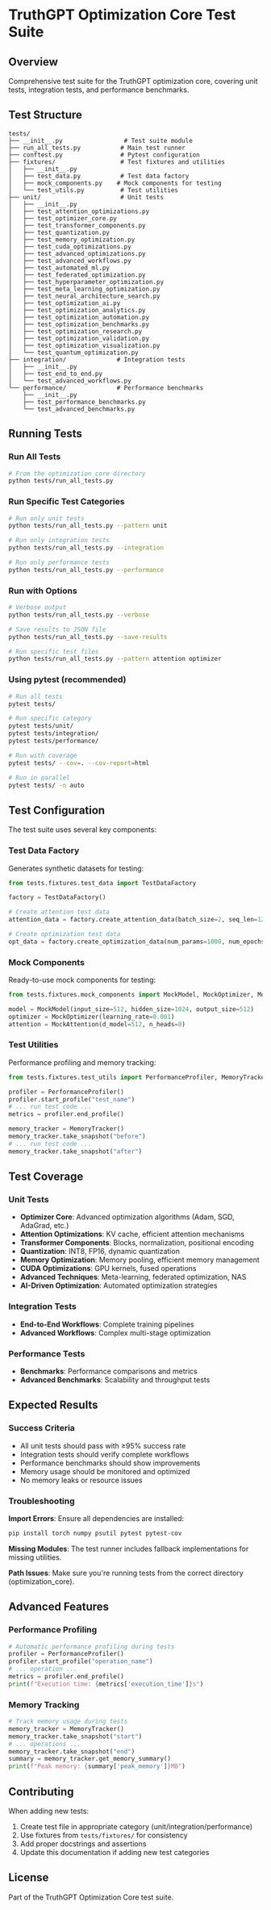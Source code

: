# TruthGPT Optimization Core Test Suite

## Overview

Comprehensive test suite for the TruthGPT optimization core, covering unit tests, integration tests, and performance benchmarks.

## Test Structure

```
tests/
├── __init__.py                 # Test suite module
├── run_all_tests.py           # Main test runner
├── conftest.py                # Pytest configuration
├── fixtures/                  # Test fixtures and utilities
│   ├── __init__.py
│   ├── test_data.py           # Test data factory
│   ├── mock_components.py    # Mock components for testing
│   └── test_utils.py          # Test utilities
├── unit/                      # Unit tests
│   ├── __init__.py
│   ├── test_attention_optimizations.py
│   ├── test_optimizer_core.py
│   ├── test_transformer_components.py
│   ├── test_quantization.py
│   ├── test_memory_optimization.py
│   ├── test_cuda_optimizations.py
│   ├── test_advanced_optimizations.py
│   ├── test_advanced_workflows.py
│   ├── test_automated_ml.py
│   ├── test_federated_optimization.py
│   ├── test_hyperparameter_optimization.py
│   ├── test_meta_learning_optimization.py
│   ├── test_neural_architecture_search.py
│   ├── test_optimization_ai.py
│   ├── test_optimization_analytics.py
│   ├── test_optimization_automation.py
│   ├── test_optimization_benchmarks.py
│   ├── test_optimization_research.py
│   ├── test_optimization_validation.py
│   ├── test_optimization_visualization.py
│   └── test_quantum_optimization.py
├── integration/              # Integration tests
│   ├── __init__.py
│   ├── test_end_to_end.py
│   └── test_advanced_workflows.py
└── performance/              # Performance benchmarks
    ├── __init__.py
    ├── test_performance_benchmarks.py
    └── test_advanced_benchmarks.py
```

## Running Tests

### Run All Tests

```bash
# From the optimization_core directory
python tests/run_all_tests.py
```

### Run Specific Test Categories

```bash
# Run only unit tests
python tests/run_all_tests.py --pattern unit

# Run only integration tests
python tests/run_all_tests.py --integration

# Run only performance tests
python tests/run_all_tests.py --performance
```

### Run with Options

```bash
# Verbose output
python tests/run_all_tests.py --verbose

# Save results to JSON file
python tests/run_all_tests.py --save-results

# Run specific test files
python tests/run_all_tests.py --pattern attention optimizer
```

### Using pytest (recommended)

```bash
# Run all tests
pytest tests/

# Run specific category
pytest tests/unit/
pytest tests/integration/
pytest tests/performance/

# Run with coverage
pytest tests/ --cov=. --cov-report=html

# Run in parallel
pytest tests/ -n auto
```

## Test Configuration

The test suite uses several key components:

### Test Data Factory

Generates synthetic datasets for testing:

```python
from tests.fixtures.test_data import TestDataFactory

factory = TestDataFactory()

# Create attention test data
attention_data = factory.create_attention_data(batch_size=2, seq_len=128, d_model=512)

# Create optimization test data
opt_data = factory.create_optimization_data(num_params=1000, num_epochs=10)
```

### Mock Components

Ready-to-use mock components for testing:

```python
from tests.fixtures.mock_components import MockModel, MockOptimizer, MockAttention

model = MockModel(input_size=512, hidden_size=1024, output_size=512)
optimizer = MockOptimizer(learning_rate=0.001)
attention = MockAttention(d_model=512, n_heads=8)
```

### Test Utilities

Performance profiling and memory tracking:

```python
from tests.fixtures.test_utils import PerformanceProfiler, MemoryTracker

profiler = PerformanceProfiler()
profiler.start_profile("test_name")
# ... run test code ...
metrics = profiler.end_profile()

memory_tracker = MemoryTracker()
memory_tracker.take_snapshot("before")
# ... run test code ...
memory_tracker.take_snapshot("after")
```

## Test Coverage

### Unit Tests

- **Optimizer Core**: Advanced optimization algorithms (Adam, SGD, AdaGrad, etc.)
- **Attention Optimizations**: KV cache, efficient attention mechanisms
- **Transformer Components**: Blocks, normalization, positional encoding
- **Quantization**: INT8, FP16, dynamic quantization
- **Memory Optimization**: Memory pooling, efficient memory management
- **CUDA Optimizations**: GPU kernels, fused operations
- **Advanced Techniques**: Meta-learning, federated optimization, NAS
- **AI-Driven Optimization**: Automated optimization strategies

### Integration Tests

- **End-to-End Workflows**: Complete training pipelines
- **Advanced Workflows**: Complex multi-stage optimization

### Performance Tests

- **Benchmarks**: Performance comparisons and metrics
- **Advanced Benchmarks**: Scalability and throughput tests

## Expected Results

### Success Criteria

- All unit tests should pass with ≥95% success rate
- Integration tests should verify complete workflows
- Performance benchmarks should show improvements
- Memory usage should be monitored and optimized
- No memory leaks or resource issues

### Troubleshooting

**Import Errors**: Ensure all dependencies are installed:
```bash
pip install torch numpy psutil pytest pytest-cov
```

**Missing Modules**: The test runner includes fallback implementations for missing utilities.

**Path Issues**: Make sure you're running tests from the correct directory (optimization_core).

## Advanced Features

### Performance Profiling

```python
# Automatic performance profiling during tests
profiler = PerformanceProfiler()
profiler.start_profile("operation_name")
# ... operation ...
metrics = profiler.end_profile()
print(f"Execution time: {metrics['execution_time']}s")
```

### Memory Tracking

```python
# Track memory usage during tests
memory_tracker = MemoryTracker()
memory_tracker.take_snapshot("start")
# ... operations ...
memory_tracker.take_snapshot("end")
summary = memory_tracker.get_memory_summary()
print(f"Peak memory: {summary['peak_memory']}MB")
```

## Contributing

When adding new tests:

1. Create test file in appropriate category (unit/integration/performance)
2. Use fixtures from `tests/fixtures/` for consistency
3. Add proper docstrings and assertions
4. Update this documentation if adding new test categories

## License

Part of the TruthGPT Optimization Core test suite.
